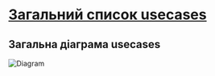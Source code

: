 # [Загальний список usecases](https://github.com/MkZb/ODB/tree/master/doc/usecases)
## Загальна діаграма usecases

![Diagram](https://i.imgur.com/Dzi1pIN.png)
